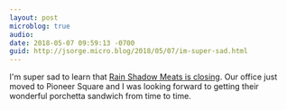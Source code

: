 ```yaml
---
layout: post
microblog: true
audio: 
date: 2018-05-07 09:59:13 -0700
guid: http://jsorge.micro.blog/2018/05/07/im-super-sad.html
---
```

I'm super sad to learn that [Rain Shadow Meats is closing](https://www.seattlemet.com/articles/2018/5/7/rain-shadow-meats-will-close-in-pioneer-square). Our office just moved to Pioneer Square and I was looking forward to getting their wonderful porchetta sandwich from time to time.
